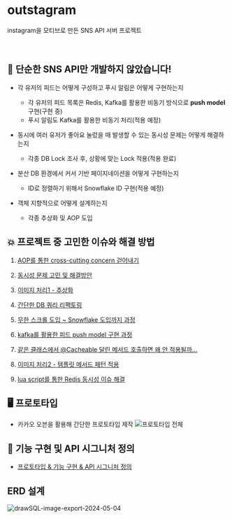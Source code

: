 # outstagram
instagram을 모티브로 만든 SNS API 서버 프로젝트
<br>
<br>
<br>
## 📌 단순한 SNS API만 개발하지 않았습니다!
- 각 유저의 피드는 어떻게 구성하고 푸시 알림은 어떻게 구현하는지
    - 각 유저의 피드 목록은 Redis, Kafka를 활용한 비동기 방식으로 **push model** 구현(구현 중)
    - 푸시 알림도 Kafka를 활용한 비동기 처리(적용 예정)

- 동시에 여러 유저가 좋아요 눌렀을 때 발생할 수 있는 동시성 문제는 어떻게 해결하는지
    - 각종 DB Lock 조사 후, 상황에 맞는 Lock 적용(적용 완료)
- 분산 DB 환경에서 커서 기반 페이지네이션을 어떻게 구현하는지
    - ID로 정렬하기 위해서 Snowflake ID 구현(적용 예정)
- 객체 지향적으로 어떻게 설계하는지
    - 각종 추상화 및 AOP 도입

 ## 💥 프로젝트 중 고민한 이슈와 해결 방법
 1. [AOP를 통한 cross-cutting concern 걷어내기](https://velog.io/@nick9999/Outstagram-AOP%EB%A5%BC-%ED%86%B5%ED%95%B4-%ED%9A%A1%EB%8B%A8-%EA%B4%80%EC%8B%AC%EC%82%ACcross-cutting-concern-%EA%B1%B7%EC%96%B4%EB%82%B4%EA%B8%B0)
 
2. [동시성 문제 고민 및 해결방안](https://velog.io/@nick9999/Outstagram-%EC%A2%8B%EC%95%84%EC%9A%94-%EB%8F%99%EC%8B%9C%EC%84%B1-%EB%AC%B8%EC%A0%9C-%ED%95%B4%EA%B2%B0)
3. [이미지 처리1 - 추상화](https://velog.io/@nick9999/Outstagram-%EC%9D%B4%EB%AF%B8%EC%A7%80-%EC%B2%98%EB%A6%AC-%EC%B6%94%EC%83%81%ED%99%94)
4. [간단한 DB 쿼리 리팩토링](https://velog.io/@nick9999/Outstagram-DB-%EC%BF%BC%EB%A6%AC-%EC%B5%9C%EC%A0%81%ED%99%94)
5. [무한 스크롤 도입 ~ Snowflake 도입까지 과정](https://velog.io/@nick9999/Outstagram-%EB%AC%B4%ED%95%9C-%EC%8A%A4%ED%81%AC%EB%A1%A4-%EA%B5%AC%ED%98%84%ED%95%98%EB%A0%A4%EB%8B%A4-Snowflake-ID-%EB%8F%84%EC%9E%85%ED%95%9C-%EC%9D%B4%EC%95%BC%EA%B8%B0)
6. [kafka를 활용한 피드 push model 구현 과정](https://velog.io/@nick9999/Outstagram-kafka%EB%A5%BC-%ED%99%9C%EC%9A%A9%ED%95%9C-%ED%94%BC%EB%93%9C-push-model-%EA%B5%AC%ED%98%84-%EA%B3%BC%EC%A0%95)
7. [같은 클래스에서 @Cacheable 달린 메서드 호출하면 왜 안 적용될까...](https://velog.io/@nick9999/Outstagram-Cacheable%EC%9D%B4-%EB%9F%B0%ED%83%80%EC%9E%84-%EC%8B%9C%EC%97%90-%EB%AC%B4%EC%8B%9C%EB%90%98%EB%8A%94-%EB%AC%B8%EC%A0%9C-%ED%95%B4%EA%B2%B0)
8. [이미지 처리2 - 템플릿 메서드 패턴 적용](https://velog.io/@nick9999/Outstagram-%ED%85%9C%ED%94%8C%EB%A6%BF-%EB%A9%94%EC%84%9C%EB%93%9C-%ED%8C%A8%ED%84%B4%EC%9D%84-%EC%8B%A4%EC%A0%9C-%ED%94%84%EB%A1%9C%EC%A0%9D%ED%8A%B8%EC%97%90-%EC%A0%81%EC%9A%A9%ED%95%B4%EB%B3%B4%EA%B8%B0)
9. [lua script를 통한 Redis 동시성 이슈 해결](https://velog.io/@nick9999/Outstagram-Redis%EC%97%90%EC%84%9C%EB%8F%84-%EB%8F%99%EC%8B%9C%EC%84%B1-%EC%9D%B4%EC%8A%88%EA%B0%80-%EB%B0%9C%EC%83%9D%ED%95%9C%EB%8B%A4%EA%B3%A0...-lua-script-%EC%A0%81%EC%9A%A9%EA%B8%B0)

    
## 🖥 프로토타입 
- 카카오 오븐을 활용해 간단한 프로토타입 제작
  ![프로토타입 전체](https://github.com/f-lab-edu/outstagram/assets/123347183/fa39dc16-aefc-4ca6-b375-6559b7f02b38)

## 🔨 기능 구현 및 API 시그니처 정의
- [프로토타입 & 기능 구현 & API 시그니처 정의](https://github.com/f-lab-edu/outstagram/wiki/%ED%94%84%EB%A1%9C%ED%86%A0%ED%83%80%EC%9E%85-&-%EA%B8%B0%EB%8A%A5-%EC%A0%95%EC%9D%98-&-API-%EC%8B%9C%EA%B7%B8%EB%8B%88%EC%B2%98-%EC%A0%95%EC%9D%98)

## ERD 설계
![drawSQL-image-export-2024-05-04](https://github.com/f-lab-edu/outstagram/assets/123347183/8dc4bdf9-0699-4933-83ab-03bf557853be)
